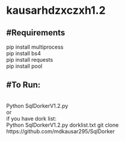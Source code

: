 # kausarhdzxczxh1.2

<h2>#Requirements</h2>

pip install multiprocess<br>
pip install bs4<br>
pip install requests<br>
pip install pool<br>

<h2>#To Run:</h2><br>
 Python SqlDorkerV1.2.py<br>
 or<br>
 if you have dork list:<br>
 Python SqlDorkerV1.2.py dorklist.txt
git clone https://github.com/mdkausar295/SqlDorker
